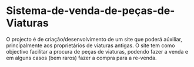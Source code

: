 # Sistema-de-venda-de-peças-de-Viaturas
O projecto é de criação/desenvolvimento de um site que poderá aúxiliar, principalmente aos proprietários de viaturas antigas.
O site tem como objectivo facilitar a procura de peças de viaturas, podendo fazer a venda e em alguns casos (bem raros) fazer a compra para a re-venda.
